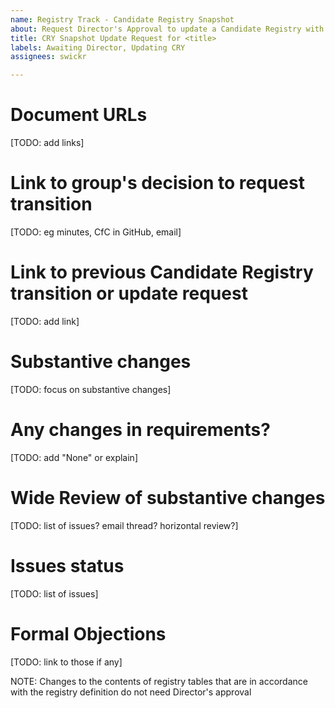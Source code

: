 ```yaml
---
name: Registry Track - Candidate Registry Snapshot
about: Request Director's Approval to update a Candidate Registry with a new Snapshot (Candidate Registry Snapshot or Draft -> Candidate Registry Snapshot)
title: CRY Snapshot Update Request for <title>
labels: Awaiting Director, Updating CRY
assignees: swickr

---
```


# Document URLs
[TODO: add links]

# Link to group's decision to request transition
[TODO: eg minutes, CfC in GitHub, email]

# Link to previous Candidate Registry transition or update request
[TODO: add link]

# Substantive changes
[TODO: focus on substantive changes]

# Any changes in requirements?
[TODO: add "None" or explain]

# Wide Review of substantive changes
[TODO: list of issues? email thread? horizontal review?]

# Issues status
[TODO: list of issues]

# Formal Objections
[TODO: link to those if any]

NOTE: Changes to the contents of registry tables that are in accordance with the registry definition do not need Director's approval